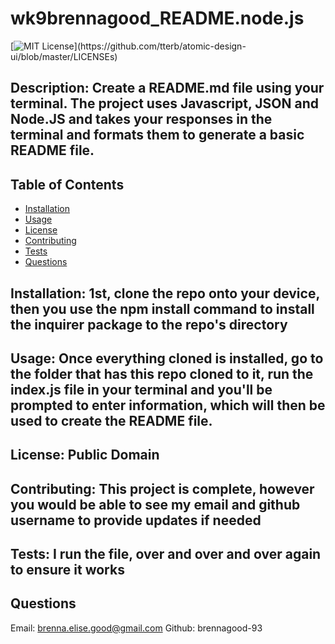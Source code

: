 # wk9brennagood_README.node.js

  [![MIT License](https://img.shields.io/apm/l/atomic-design-ui.svg?)](https://github.com/tterb/atomic-design-ui/blob/master/LICENSEs)
  
  ## Description: Create a README.md file using your terminal. The project uses Javascript, JSON and Node.JS and takes your responses in the terminal and formats them to generate a basic README file.
  ## Table of Contents
  * [Installation](#Installation)
  * [Usage](#Usage)
  * [License](#License)
  * [Contributing](#Contributing)
  * [Tests](#Tests)
  * [Questions](#Questions)
  
  ## Installation: 1st, clone the repo onto your device, then you use the npm install command to install the inquirer package to the repo's directory
  ## Usage: Once everything cloned is installed, go to the folder that has this repo cloned to it, run the index.js file in your terminal and you'll be prompted to enter information, which will then be used to create the README file.
  ## License: Public Domain
  ## Contributing: This project is complete, however you would be able to see my email and github username to provide updates if needed
  ## Tests: I run the file, over and over and over again to ensure it works
  ## Questions
  Email: brenna.elise.good@gmail.com
  Github: brennagood-93

